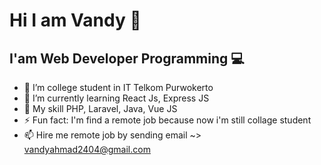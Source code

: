# Hi I am Vandy 👋
## I'am Web Developer Programming 💻 


- 🔭 I’m college student in IT Telkom Purwokerto
- 🌱 I’m currently learning React Js, Express JS
- 💬 My skill PHP, Laravel, Java, Vue JS
- ⚡ Fun fact: I'm find a remote job because now i'm still collage student
- 📫 Hire me remote job by sending email ~> vandyahmad2404@gmail.com
<!--
**vandyahmad24/vandyahmad24** is a ✨ _special_ ✨ repository because its `README.md` (this file) appears on your GitHub profile.

Here are some ideas to get you started:

🔭 I’m college student in IT Telkom Purwokerto
🌱 I’m currently learning React Js, Express JS
- 👯 I’m looking to collaborate on ...
- 🤔 I’m looking for help with ...
💬 PHP, Laravel, Java
- 📫 How to reach me: ...
- 😄 Pronouns: ...
⚡ Fun fact: I'm find a remote job because now i'm still collage student
📫 Hire me remote job by sending email ~> vandyahmad2404@gmail.com
-->
